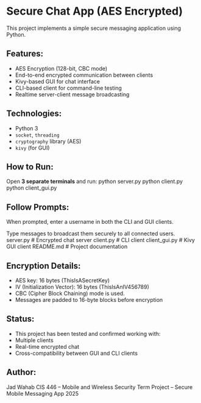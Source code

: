 # Secure Chat App (AES Encrypted)

This project implements a simple secure messaging application using Python.

## Features:
- AES Encryption (128-bit, CBC mode)
- End-to-end encrypted communication between clients
- Kivy-based GUI for chat interface
- CLI-based client for command-line testing
- Realtime server-client message broadcasting

## Technologies:
- Python 3
- `socket`, `threading`
- `cryptography` library (AES)
- `kivy` (for GUI)

## How to Run:
Open **3 separate terminals** and run:
python server.py
python client.py
python client_gui.py


## Follow Prompts:
When prompted, enter a username in both the CLI and GUI clients.

Type messages to broadcast them securely to all connected users.
server.py         # Encrypted chat server
client.py         # CLI client
client_gui.py     # Kivy GUI client
README.md         # Project documentation

## Encryption Details:
- AES key: 16 bytes (ThisIsASecretKey)
- IV (Initialization Vector): 16 bytes (ThisIsAnIV456789)
- CBC (Cipher Block Chaining) mode is used.
- Messages are padded to 16-byte blocks before encryption

## Status:
- This project has been tested and confirmed working with:
- Multiple clients
- Real-time encrypted chat
- Cross-compatibility between GUI and CLI clients

## Author:
Jad Wahab
CIS 446 – Mobile and Wireless Security
Term Project – Secure Mobile Messaging App
2025
